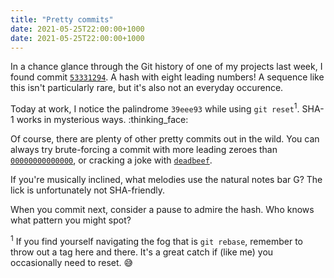 ```yaml
---
title: "Pretty commits"
date: 2021-05-25T22:00:00+1000
date: 2021-05-25T22:00:00+1000
---
```


In a chance glance through the Git history of one of my projects last week, I found commit [`53331294`](https://github.com/nchlswhttkr/mandarin-duck/commit/53331294bf7e8460b1d05a87a96aa2968687cc9e). A hash with eight leading numbers! A sequence like this isn't particularly rare, but it's also not an everyday occurence.

<!--more-->

Today at work, I notice the palindrome `39eee93` while using `git reset`<sup>1</sup>. SHA-1 works in mysterious ways. :thinking_face:

Of course, there are plenty of other pretty commits out in the wild. You can always try brute-forcing a commit with more leading zeroes than [`00000000000000`](https://github.com/seungwonpark/ghudegy-chain/commit/00000000000000c06d2e8c36f247206a9a4b1c63), or cracking a joke with [`deadbeef`](https://github.com/bradfitz/deadbeef).

If you're musically inclined, what melodies use the natural notes bar G? The lick is unfortunately not SHA-friendly.

When you commit next, consider a pause to admire the hash. Who knows what pattern you might spot?

<sup>1</sup> If you find yourself navigating the fog that is `git rebase`, remember to throw out a tag here and there. It's a great catch if (like me) you occasionally need to reset. :sweat_smile:
